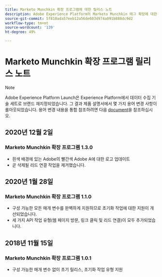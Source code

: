 ```yaml
---
title: Marketo Munchkin 확장 프로그램에 대한 릴리스 노트
description: Adobe Experience Platform의 Marketo Munchkin 태그 확장에 대한 최신 릴리스 노트입니다.
source-git-commit: 5f810ada57eeb12a56de603d974a091b888dc9d2
workflow-type: tm+mt
source-wordcount: '139'
ht-degree: 49%

---
```


# Marketo Munchkin 확장 프로그램 릴리스 노트

>[!NOTE]
>
>Adobe Experience Platform Launch은 Experience Platform에서 데이터 수집 기술 세트로 브랜드 재지정되었습니다. 그 결과 제품 설명서에서 몇 가지 용어 변경 사항이 롤아웃되었습니다. 용어 변경 내용을 통합 참조하려면 다음 [document](../../../term-updates.md)을 참조하십시오.

## 2020년 12월 2일

### Marketo Munchkin 확장 프로그램 1.3.0

* 흰색 배경에 있는 Adobe의 빨간색 Adobe A에 대한 로고 업데이트
* 곧 삭제될 리드 연결 작업을 제거했습니다.

## 2020년 1월 28일

### Marketo Munchkin 확장 프로그램 1.1.0

* 구성 가능한 모든 매개 변수를 완벽하게 지원하므로 초기화 작업에 대한 지원이 개선되었습니다.
* 세 가지 API 작업 유형(웹 페이지 방문, 링크 클릭 및 리드 연결)이 모두 추가되었습니다.

## 2018년 11월 15일

### Marketo Munchkin 확장 프로그램 1.0.1

* 구성 가능한 매개 변수 없이 초기 릴리스, 초기화 작업 유형 지원
